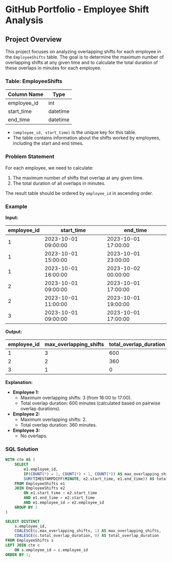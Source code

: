 # GitHub Portfolio - Employee Shift Analysis

## Project Overview

This project focuses on analyzing overlapping shifts for each employee in the `EmployeeShifts` table. The goal is to determine the maximum number of overlapping shifts at any given time and to calculate the total duration of these overlaps in minutes for each employee.

### Table: EmployeeShifts

| Column Name   | Type     |
|---------------|----------|
| employee_id   | int      |
| start_time    | datetime |
| end_time      | datetime |

- `(employee_id, start_time)` is the unique key for this table.
- The table contains information about the shifts worked by employees, including the start and end times.

### Problem Statement

For each employee, we need to calculate:
1. The maximum number of shifts that overlap at any given time.
2. The total duration of all overlaps in minutes.

The result table should be ordered by `employee_id` in ascending order.

### Example

**Input:**

| employee_id | start_time          | end_time            |
|-------------|---------------------|---------------------|
| 1           | 2023-10-01 09:00:00 | 2023-10-01 17:00:00 |
| 1           | 2023-10-01 15:00:00 | 2023-10-01 23:00:00 |
| 1           | 2023-10-01 16:00:00 | 2023-10-02 00:00:00 |
| 2           | 2023-10-01 09:00:00 | 2023-10-01 17:00:00 |
| 2           | 2023-10-01 11:00:00 | 2023-10-01 19:00:00 |
| 3           | 2023-10-01 09:00:00 | 2023-10-01 17:00:00 |

**Output:**

| employee_id | max_overlapping_shifts | total_overlap_duration |
|-------------|------------------------|------------------------|
| 1           | 3                      | 600                    |
| 2           | 2                      | 360                    |
| 3           | 1                      | 0                      |

**Explanation:**
- **Employee 1:**
  - Maximum overlapping shifts: 3 (from 16:00 to 17:00).
  - Total overlap duration: 600 minutes (calculated based on pairwise overlap durations).
- **Employee 2:**
  - Maximum overlapping shifts: 2.
  - Total overlap duration: 360 minutes.
- **Employee 3:**
  - No overlaps.

### SQL Solution

```sql
WITH cte AS (
    SELECT
        e1.employee_id,
        IF(COUNT(*) = 1, COUNT(*) + 1, COUNT(*)) AS max_overlapping_shifts,
        SUM(TIMESTAMPDIFF(MINUTE, e2.start_time, e1.end_time)) AS total_overlap_duration
    FROM EmployeeShifts e1
    JOIN EmployeeShifts e2
        ON e1.start_time < e2.start_time
        AND e1.end_time > e2.start_time
        AND e1.employee_id = e2.employee_id
    GROUP BY 1
)

SELECT DISTINCT
    s.employee_id,
    COALESCE(c.max_overlapping_shifts, 1) AS max_overlapping_shifts,
    COALESCE(c.total_overlap_duration, 0) AS total_overlap_duration
FROM EmployeeShifts s
LEFT JOIN cte c
    ON s.employee_id = c.employee_id
ORDER BY 1;
```